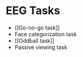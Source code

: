 # EEG Tasks
- [[Go-no-go task]]
- Face categorization task
- [[Oddball task]]
- Passive viewing task